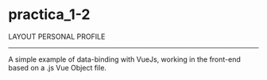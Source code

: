 # practica_1-2

LAYOUT PERSONAL PROFILE
_______________________

A simple example of data-binding with VueJs, working in the front-end based on a .js Vue Object file.
